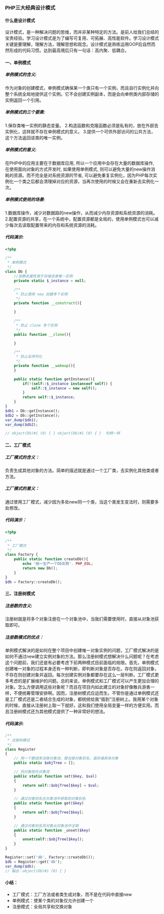 ### PHP三大经典设计模式

#### 什么是设计模式
设计模式，是一种解决问题的思维，而并非某种特定的方法。是前人给我们总结的宝贵经验。学习设计模式是为了编写可复用、可拓展、高性能软件。学习设计模式关键是要理解，理解方法，理解思想和观念。设计模式是熟练运用OOP后自然而然形成的代码习惯。达到最高境后只有一句话：高内聚、低耦合。

#### 一、单例模式

##### 单例模式的含义:
作为对象的创建模式，单例模式确保某一个类只有一个实例，而且自行实例化并向整个系统全局地提供这个实例。它不会创建实例副本，而是会向单例类内部存储的实例返回一个引用。

##### 单例模式的三个要素:
1.保存类唯一实例的静态变量。
2.构造函数和克隆函数必须是私有的，放在外部去实例化，这样就不存在单例模式的意义。
3.提供一个可供外部访问的公共方法，这个方法返回该类的唯一实例。

##### 单例模式的意义:
在PHP中的应用主要在于数据库应用, 所以一个应用中会存在大量的数据库操作, 在使用面向对象的方式开发时, 如果使用单例模式, 则可以避免大量的new操作消耗的资源。而不完全是对系统资源的节省, 可以避免重复实例化，因为PHP每次实例化一个类之后都会清理掉对应的资源，当再次使用的时候又会在重新去实例化一次。

##### 单例模式使用的场景:
1.数据库操作，减少对数据路的new操作，从而减少内存资源和系统资源的消耗。
2.配置资源的共享，在一个系统中，配置资源都是全局的，使用单例模式也可以减少每次去读取配置带来的内存和系统资源的消耗。

##### 代码演示:
```php
<?php

/**
 * 单例模式
 */
class Db {
    //该静态属性用于存储该类唯一实例
    private static $_instance = null;

    /**
     * 防止使用 new 创建多个实例
     */
    private function __construct(){

    }

    /**
     * 防止 clone 多个实例
     */
    public function __clone(){

    }

    /**
     * 防止反序列化
     */
    private function __wakeup(){
    }

    public static function getInstance(){
        if(!(self::$_instance instanceof self)) {
            self::$_instance = new self();
        }
        return self::$_instance;
    }
}
$db1 = Db::getInstance();
$db2 = Db::getInstance();
var_dump($db1);
var_dump($db2);

// object(Db)#1 (0) { } object(Db)#1 (0) { }  句柄一样
```

#### 二、工厂模式

##### 工厂模式的含义：
负责生成其他对象的方法。简单的描述就是通过一个工厂类，去实例化其他类或者方法。

##### 工厂模式的意义：
通过使用工厂模式，减少因为多处new同一个类，当这个类发生变法时，则需要多处修改。

##### 代码演示：
```php
<?php

/**
 * 工厂模式
 */
class Factory {
    public static function createDb(){
        echo '统一生产一个Db实例'. PHP_EOL;
        return new Db();
    }
}
$db = Factory::createDb();
```

#### 三、注册树模式

##### 注册数的含义:
注册树就是将多个对象注册在一个对象池中，当我们需要使用时，直接从对象池获取即可。

##### 注册数模式的优点：
单例模式解决的是如何在整个项目中创建唯一对象实例的问题，工厂模式解决的是如何不通过new建立实例对象的方法。那么注册树模式想解决什么问题呢？在考虑这个问题前，我们还是有必要考虑下前两种模式目前面临的局限。首先，单例模式创建唯一对象的过程本身还有一种判断，即判断对象是否存在。存在则返回对象，不存在则创建对象并返回。每次创建实例对象都要存在这么一层判断。工厂模式更多考虑的是扩展维护的问题。总的来说，单例模式和工厂模式可以产生更加合理的对象。怎么方便调用这些对象呢？而且在项目内如此建立的对象好像散兵游勇一样，不便统筹管理安排啊。因而，注册树模式应运而生。不管你是通过单例模式还是工厂模式还是二者结合生成的对象，都统统给我“插到”注册树上。我用某个对象的时候，直接从注册树上取一下就好。这和我们使用全局变量一样的方便实用。而且注册树模式还为其他模式提供了一种非常好的想法。

##### 代码演示:
```php
/**
 * 注册树模式
 */
class Register
{
    // 用一个数组来当做对象池，键当做对象别名，值存储具体对象
    public static $objTree = [];

    // 将对象放在对象池
    public static function set($key, $val)
    {
        return self::$objTree[$key] = $val;
    }

    // 通过对象别名在对象池中获取到对象别名
    public static function get($key)
    {
        return self::$objTree[$key];
    }

    // 通过对象别名将对象从对象池中注销
    public static function _unset($key)
    {
        unset(self::$objTree[$key]);
    }
}

Register::set('db', Factory::createDb());
$db = Register::get('db');
var_dump($db);
// 输出：object(Db)#1 (0) { }
```

#### 小结：
- 工厂模式：工厂方法或者类生成对象，而不是在代码中直接new
- 单例模式：使某个类的对象仅允许创建一个
- 注册模式：全局共享和交换对象